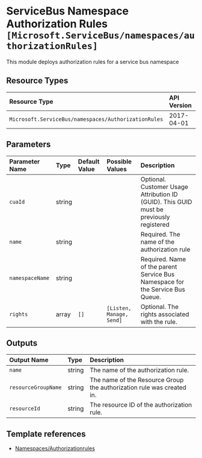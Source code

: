 # ServiceBus Namespace Authorization Rules `[Microsoft.ServiceBus/namespaces/authorizationRules]`

This module deploys authorization rules for a service bus namespace

## Resource Types

| Resource Type | API Version |
| :-- | :-- |
| `Microsoft.ServiceBus/namespaces/AuthorizationRules` | 2017-04-01 |

## Parameters

| Parameter Name | Type | Default Value | Possible Values | Description |
| :-- | :-- | :-- | :-- | :-- |
| `cuaId` | string |  |  | Optional. Customer Usage Attribution ID (GUID). This GUID must be previously registered |
| `name` | string |  |  | Required. The name of the authorization rule |
| `namespaceName` | string |  |  | Required. Name of the parent Service Bus Namespace for the Service Bus Queue. |
| `rights` | array | `[]` | `[Listen, Manage, Send]` | Optional. The rights associated with the rule. |

## Outputs

| Output Name | Type | Description |
| :-- | :-- | :-- |
| `name` | string | The name of the authorization rule. |
| `resourceGroupName` | string | The name of the Resource Group the authorization rule was created in. |
| `resourceId` | string | The resource ID of the authorization rule. |

## Template references

- [Namespaces/Authorizationrules](https://docs.microsoft.com/en-us/azure/templates/Microsoft.ServiceBus/2017-04-01/namespaces/AuthorizationRules)
